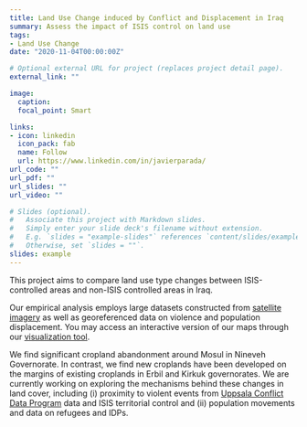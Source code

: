 ```yaml
---
title: Land Use Change induced by Conflict and Displacement in Iraq
summary: Assess the impact of ISIS control on land use
tags:
- Land Use Change
date: "2020-11-04T00:00:00Z"

# Optional external URL for project (replaces project detail page).
external_link: ""

image:
  caption: 
  focal_point: Smart

links:
- icon: linkedin
  icon_pack: fab
  name: Follow
  url: https://www.linkedin.com/in/javierparada/
url_code: ""
url_pdf: ""
url_slides: ""
url_video: ""

# Slides (optional).
#   Associate this project with Markdown slides.
#   Simply enter your slide deck's filename without extension.
#   E.g. `slides = "example-slides"` references `content/slides/example-slides.md`.
#   Otherwise, set `slides = ""`.
slides: example
---
```


This project aims to compare land use type changes between ISIS-controlled areas and non-ISIS controlled areas in Iraq.

Our empirical analysis employs large datasets constructed from [satellite imagery](https://developers.google.com/earth-engine/datasets/catalog/MODIS_006_MCD12Q1) as well as georeferenced data on violence and population displacement. You may access an interactive version of our maps through our [visualization tool](https://javierparada.github.io/). 

We find significant cropland abandonment around Mosul in Nineveh Governorate. In contrast, we find new croplands have been developed on the margins of existing croplands in Erbil and Kirkuk governorates. We are currently working on exploring the mechanisms behind these changes in land cover, including (i) proximity to violent events from [Uppsala Conflict Data Program](https://ucdp.uu.se) data and ISIS territorial control and (ii) population movements and data on refugees and IDPs. 

